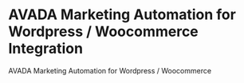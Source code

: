 # AVADA Marketing Automation for Wordpress / Woocommerce Integration

AVADA Marketing Automation for Wordpress / Woocommerce

